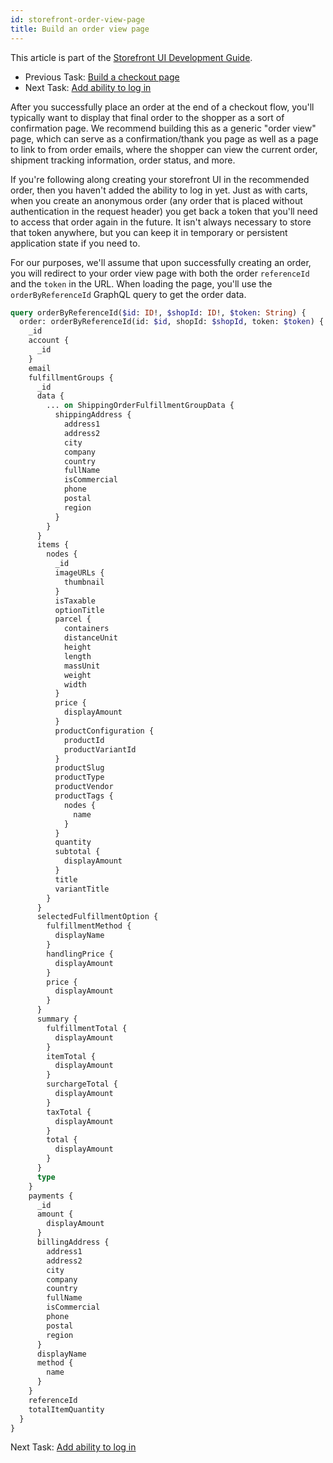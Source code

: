 ```yaml
---
id: storefront-order-view-page
title: Build an order view page
---
```


This article is part of the [Storefront UI Development Guide](./storefront-intro.md).
- Previous Task: [Build a checkout page](./storefront-checkout-page.md)
- Next Task: [Add ability to log in](./storefront-login.md)

After you successfully place an order at the end of a checkout flow, you'll typically want to display that final order to the shopper as a sort of confirmation page. We recommend building this as a generic "order view" page, which can serve as a confirmation/thank you page as well as a page to link to from order emails, where the shopper can view the current order, shipment tracking information, order status, and more.

If you're following along creating your storefront UI in the recommended order, then you haven't added the ability to log in yet. Just as with carts, when you create an anonymous order (any order that is placed without authentication in the request header) you get back a token that you'll need to access that order again in the future. It isn't always necessary to store that token anywhere, but you can keep it in temporary or persistent application state if you need to.

For our purposes, we'll assume that upon successfully creating an order, you will redirect to your order view page with both the order `referenceId` and the `token` in the URL. When loading the page, you'll use the `orderByReferenceId` GraphQL query to get the order data.

```graphql
query orderByReferenceId($id: ID!, $shopId: ID!, $token: String) {
  order: orderByReferenceId(id: $id, shopId: $shopId, token: $token) {
    _id
    account {
      _id
    }
    email
    fulfillmentGroups {
      _id
      data {
        ... on ShippingOrderFulfillmentGroupData {
          shippingAddress {
            address1
            address2
            city
            company
            country
            fullName
            isCommercial
            phone
            postal
            region
          }
        }
      }
      items {
        nodes {
          _id
          imageURLs {
            thumbnail
          }
          isTaxable
          optionTitle
          parcel {
            containers
            distanceUnit
            height
            length
            massUnit
            weight
            width
          }
          price {
            displayAmount
          }
          productConfiguration {
            productId
            productVariantId
          }
          productSlug
          productType
          productVendor
          productTags {
            nodes {
              name
            }
          }
          quantity
          subtotal {
            displayAmount
          }
          title
          variantTitle
        }
      }
      selectedFulfillmentOption {
        fulfillmentMethod {
          displayName
        }
        handlingPrice {
          displayAmount
        }
        price {
          displayAmount
        }
      }
      summary {
        fulfillmentTotal {
          displayAmount
        }
        itemTotal {
          displayAmount
        }
        surchargeTotal {
          displayAmount
        }
        taxTotal {
          displayAmount
        }
        total {
          displayAmount
        }
      }
      type
    }
    payments {
      _id
      amount {
        displayAmount
      }
      billingAddress {
        address1
        address2
        city
        company
        country
        fullName
        isCommercial
        phone
        postal
        region
      }
      displayName
      method {
        name
      }
    }
    referenceId
    totalItemQuantity
  }
}
```

Next Task: [Add ability to log in](./storefront-login.md)
